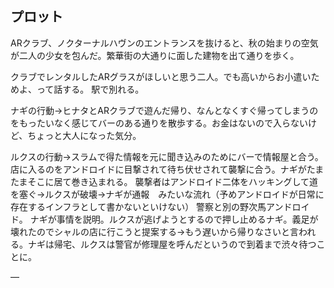 ## プロット

ARクラブ、ノクターナルハヴンのエントランスを抜けると、秋の始まりの空気が二人の少女を包んだ。繁華街の大通りに面した建物を出て通りを歩く。

クラブでレンタルしたARグラスがほしいと思う二人。でも高いからお小遣いためよ、って話する。
駅で別れる。


ナギの行動→ヒナタとARクラブで遊んだ帰り、なんとなくすぐ帰ってしまうのをもったいなく感じてバーのある通りを散歩する。お金はないので入らないけど、ちょっと大人になった気分。

ルクスの行動→スラムで得た情報を元に聞き込みのためにバーで情報屋と合う。店に入るのをアンドロイドに目撃されて待ち伏せされて襲撃に合う。ナギがたまたまそこに居て巻き込まれる。
襲撃者はアンドロイド二体をハッキングして道を塞ぐ→ルクスが破壊→ナギが通報　みたいな流れ（予めアンドロイドが日常に存在するインフラとして書かないといけない）
警察と別の野次馬アンドロイド。
ナギが事情を説明。ルクスが逃げようとするので押し止めるナギ。義足が壊れたのでシャルの店に行こうと提案する→もう遅いから帰りなさいと言われる。ナギは帰宅、ルクスは警官が修理屋を呼んだというので到着まで渋々待つことに。


—

